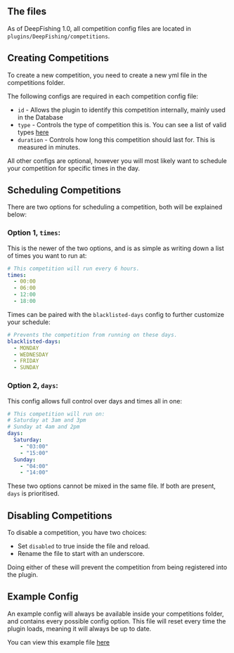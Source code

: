 ## The files
As of DeepFishing 1.0, all competition config files are located in `plugins/DeepFishing/competitions`.

## Creating Competitions
To create a new competition, you need to create a new yml file in the competitions folder.

The following configs are required in each competition config file:
- `id` - Allows the plugin to identify this competition internally, mainly used in the Database
- `type` - Controls the type of competition this is. You can see a list of valid types [here](https://github.com/Austin-W-Muic/DeepFishing/wiki/Competition-Types)
- `duration` - Controls how long this competition should last for. This is measured in minutes.

All other configs are optional, however you will most likely want to schedule your competition for specific times in the day.

## Scheduling Competitions
There are two options for scheduling a competition, both will be explained below:

### Option 1, `times`:

This is the newer of the two options, and is as simple as writing down a list of times you want to run at:
```yaml
# This competition will run every 6 hours.
times:
  - 00:00
  - 06:00
  - 12:00
  - 18:00
```

Times can be paired with the `blacklisted-days` config to further customize your schedule:
```yaml
# Prevents the competition from running on these days.
blacklisted-days:
  - MONDAY
  - WEDNESDAY
  - FRIDAY
  - SUNDAY
```

### Option 2, `days`:

This config allows full control over days and times all in one:
```yaml
# This competition will run on:
# Saturday at 3am and 3pm
# Sunday at 4am and 2pm
days:
  Saturday:
    - "03:00"
    - "15:00"
  Sunday:
    - "04:00"
    - "14:00"
```

These two options cannot be mixed in the same file. If both are present, `days` is prioritised.

## Disabling Competitions
To disable a competition, you have two choices:
- Set `disabled` to true inside the file and reload.
- Rename the file to start with an underscore.

Doing either of these will prevent the competition from being registered into the plugin.

## Example Config
An example config will always be available inside your competitions folder, and contains every possible config option.
This file will reset every time the plugin loads, meaning it will always be up to date.

You can view this example file [here](https://github.com/Austin-W-Muic/DeepFishing/blob/master/even-more-fish-plugin/src/main/resources/competitions/_example.yml)
